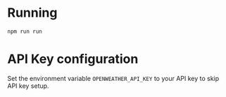 # Running

`npm run run`

# API Key configuration

Set the environment variable `OPENWEATHER_API_KEY` to your API key to skip API key setup.